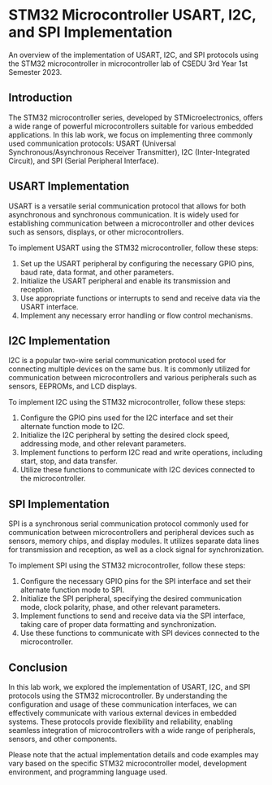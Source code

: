 # STM32 Microcontroller USART, I2C, and SPI Implementation

An overview of the implementation of USART, I2C, and SPI protocols using the STM32 microcontroller in microcontroller lab of CSEDU 3rd Year 1st Semester 2023.

## Introduction

The STM32 microcontroller series, developed by STMicroelectronics, offers a wide range of powerful microcontrollers suitable for various embedded applications. In this lab work, we focus on implementing three commonly used communication protocols: USART (Universal Synchronous/Asynchronous Receiver Transmitter), I2C (Inter-Integrated Circuit), and SPI (Serial Peripheral Interface).

## USART Implementation

USART is a versatile serial communication protocol that allows for both asynchronous and synchronous communication. It is widely used for establishing communication between a microcontroller and other devices such as sensors, displays, or other microcontrollers.

To implement USART using the STM32 microcontroller, follow these steps:

1. Set up the USART peripheral by configuring the necessary GPIO pins, baud rate, data format, and other parameters.
2. Initialize the USART peripheral and enable its transmission and reception.
3. Use appropriate functions or interrupts to send and receive data via the USART interface.
4. Implement any necessary error handling or flow control mechanisms.

## I2C Implementation

I2C is a popular two-wire serial communication protocol used for connecting multiple devices on the same bus. It is commonly utilized for communication between microcontrollers and various peripherals such as sensors, EEPROMs, and LCD displays.

To implement I2C using the STM32 microcontroller, follow these steps:

1. Configure the GPIO pins used for the I2C interface and set their alternate function mode to I2C.
2. Initialize the I2C peripheral by setting the desired clock speed, addressing mode, and other relevant parameters.
3. Implement functions to perform I2C read and write operations, including start, stop, and data transfer.
4. Utilize these functions to communicate with I2C devices connected to the microcontroller.

## SPI Implementation

SPI is a synchronous serial communication protocol commonly used for communication between microcontrollers and peripheral devices such as sensors, memory chips, and display modules. It utilizes separate data lines for transmission and reception, as well as a clock signal for synchronization.

To implement SPI using the STM32 microcontroller, follow these steps:

1. Configure the necessary GPIO pins for the SPI interface and set their alternate function mode to SPI.
2. Initialize the SPI peripheral, specifying the desired communication mode, clock polarity, phase, and other relevant parameters.
3. Implement functions to send and receive data via the SPI interface, taking care of proper data formatting and synchronization.
4. Use these functions to communicate with SPI devices connected to the microcontroller.

## Conclusion

In this lab work, we explored the implementation of USART, I2C, and SPI protocols using the STM32 microcontroller. By understanding the configuration and usage of these communication interfaces, we can effectively communicate with various external devices in embedded systems. These protocols provide flexibility and reliability, enabling seamless integration of microcontrollers with a wide range of peripherals, sensors, and other components.

Please note that the actual implementation details and code examples may vary based on the specific STM32 microcontroller model, development environment, and programming language used.
